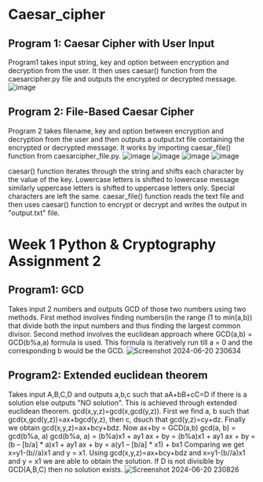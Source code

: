 # Caesar_cipher
## Program 1: Caesar Cipher with User Input
Program1 takes input string, key and option between encryption and decryption from the user. It then uses caesar() function from the caesarcipher.py file and outputs the encrypted or decrypted message.
![image](https://github.com/SkepticalInhuman/Caesar_cipher/assets/96436121/28a3e4b8-54b8-4d75-ad57-9a321b043681)
## Program 2: File-Based Caesar Cipher
Program 2 takes filename, key and option between encryption and decryption from the user and then outputs a output.txt file containing the encrypted or decrypted message. It works by importing caesar_file() function from caesarcipher_file.py.
![image](https://github.com/SkepticalInhuman/Caesar_cipher/assets/96436121/bb2906aa-e10e-4234-8bb0-0785239a3044)
![image](https://github.com/SkepticalInhuman/Caesar_cipher/assets/96436121/d5a99e4a-9619-42e6-807c-18c3eb3444ff)
![image](https://github.com/SkepticalInhuman/Caesar_cipher/assets/96436121/2439068e-29bc-4136-9222-b2b8b840668b)
![image](https://github.com/SkepticalInhuman/Caesar_cipher/assets/96436121/915685d8-131d-418c-ac09-909e20f650d3)

caesar() function iterates through the string and shifts each character by the value of the key. Lowercase letters is shifted to lowercase message similarly uppercase letters is shifted to uppercase letters only. Special characters are left the same.
caesar_file() function reads the text file and then uses caesar() function to encrypt or decrypt and writes the output in "output.txt" file.
# Week 1 Python & Cryptography Assignment 2
## Program1: GCD
Takes input 2 numbers and outputs GCD of those two numbers using two methods. First method involves finding numbers(in the range (1 to min(a,b)) that divide both the input numbers and thus finding the largest common divisor. Second method involves the euclidean approach where GCD(a,b) = GCD(b%a,a) formula is used. This formula is iteratively run till a = 0 and the corresponding b would be the GCD.
![Screenshot 2024-06-20 230634](https://github.com/SkepticalInhuman/Caesar_cipher/assets/96436121/903eb548-d0f9-4cc5-8d1a-a80f04f7c08b)
## Program2: Extended euclidean theorem
Takes input A,B,C,D and outputs a,b,c such that aA+bB+cC=D if there is a solution else outputs "NO solution". This is achieved through extended euclidean theorem. gcd(x,y,z)=gcd(x,gcd(y,z)). First we find a, b such that gcd(x,gcd(y,z))=ax+bgcd(y,z), then c, dsuch that gcd(y,z)=cy+dz. Finally we obtain gcd(x,y,z)=ax+bcy+bdz.
Now ax+by = GCD(a,b) 
gcd(a, b) = gcd(b%a, a)
gcd(b%a, a) = (b%a)x1 + ay1
ax + by = (b%a)x1 + ay1
ax + by = (b – [b/a] * a)x1 + ay1
ax + by = a(y1 – [b/a] * x1) + bx1
Comparing we get x=y1-(b//a)x1 and y = x1. 
Using gcd(x,y,z)=ax+bcy+bdz and x=y1-(b//a)x1 and y = x1 we are able to obtain the solution. If D is not divisible by GCD(A,B,C) then no solution exists.
![Screenshot 2024-06-20 230826](https://github.com/SkepticalInhuman/Caesar_cipher/assets/96436121/09ad65e5-ece1-4f99-a27f-e2ca3cd645ad)




